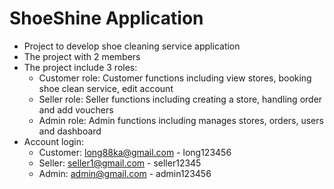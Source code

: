 # ShoeShine Application
- Project to develop shoe cleaning service application
- The project with 2 members
- The project include 3 roles:
  + Customer role: Customer functions including view stores, booking shoe clean service, edit account
  + Seller role: Seller functions including creating a store, handling order and add vouchers
  + Admin role: Admin functions including manages stores, orders, users and dashboard
- Account login:
  + Customer: long88ka@gmail.com - long123456
  + Seller: seller1@gmail.com - seller12345
  + Admin: admin@gmail.com - admin123456






